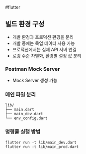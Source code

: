 #flutter 

## 빌드 환경 구성
- 개발 환경과 프로덕션 환경을 분리
- 개발 중에는 목업 데이터 사용 가능
- 프로덕션에서는 실제 API 서버 연결
- 로깅 수준 차별화, 환경별 설정 값 분리

### Postman Mock Server
- Mock Server 생성 가능

### 메인 파일 분리

```
lib/
├── main.dart
├── main_dev.dart
└── env_config.dart
```

### 명령줄 실행 방법
```
flutter run -t lib/main_dev.dart
flutter run -t lib/main_prod.dart
```
